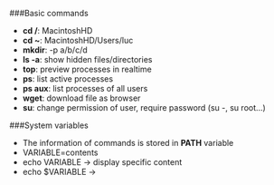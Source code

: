###Basic commands
- **cd /**: MacintoshHD
- **cd ~**: MacintoshHD/Users/luc
- **mkdir**: -p a/b/c/d  
- **ls -a**: show hidden files/directories
- **top**: preview processes in realtime
- **ps**: list active processes
- **ps aux**: list processes of all users
- **wget**: download file as browser
- **su**: change permission of user, require password (su -, su root...)

###System variables
- The information of commands is stored in **PATH** variable
- VARIABLE=contents
- echo VARIABLE -> display specific content
- echo $VARIABLE ->  

